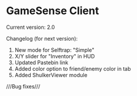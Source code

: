 # GameSense Client

Current version: 2.0

Changelog (for next version):

1) New mode for Selftrap: "Simple"
2) X/Y slider for "Inventory" in HUD
3) Updated Pastebin link
4) Added color option to friend/enemy color in tab
5) Added ShulkerViewer module

///Bug fixes///
